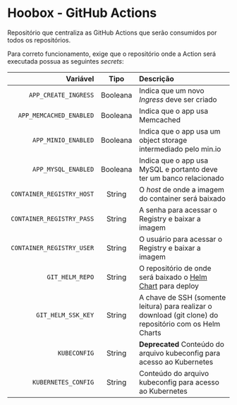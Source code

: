 # Hoobox - GitHub Actions

Repositório que centraliza as GitHub Actions que serão consumidos por todos os repositórios.

Para correto funcionamento, exige que o repositório onde a Action será executada possua as seguintes _secrets_:

|                 Variável|  Tipo  |Descrição     |
|------------------------:|:------:|:-------------|
|     `APP_CREATE_INGRESS`|Booleana|Indica que um novo _Ingress_ deve ser criado|
|  `APP_MEMCACHED_ENABLED`|Booleana|Indica que o app usa Memcached|
|      `APP_MINIO_ENABLED`|Booleana|Indica que o app usa um object storage intermediado pelo min.io|
|      `APP_MYSQL_ENABLED`|Booleana|Indica que o app usa MySQL e portanto deve ter um banco relacionado|
|`CONTAINER_REGISTRY_HOST`| String |O _host_ de onde a imagem do container será baixado|
|`CONTAINER_REGISTRY_PASS`| String |A senha para acessar o Registry e baixar a imagem|
|`CONTAINER_REGISTRY_USER`| String |O usuário para acessar o Registry e baixar a imagem|
|          `GIT_HELM_REPO`| String |O repositório de onde será baixado o [Helm Chart](https://github.com/hooboxrobotics/infra-helm-apps) para deploy|
|       `GIT_HELM_SSK_KEY`| String |A chave de SSH (somente leitura) para realizar o download (git clone) do repositório com os Helm Charts|
|             `KUBECONFIG`| String |**Deprecated** Conteúdo do arquivo kubeconfig para acesso ao Kubernetes|
|      `KUBERNETES_CONFIG`| String |Conteúdo do arquivo kubeconfig para acesso ao Kubernetes|
